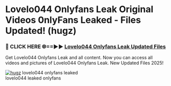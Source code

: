 # Lovelo044 Onlyfans Leak Original Videos 0nlyFans Leaked - Files Updated! (hugz)

<h3>🔴 CLICK HERE 🌐==►► <a href="https://tinyurl.com/x26r9saj" rel="nofollow">Lovelo044 Onlyfans Leak Updated Files</a></h3>

Get Lovelo044 Onlyfans Leak and all content. Now you can access all videos and pictures of Lovelo044 Onlyfans Leak. New Updated Files 2025!

[![hugz](https://i.imgur.com/LkgZPqh.gif)](https://tinyurl.com/x26r9saj)
lovelo044 onlyfans leaked<br>
lovelo044 leaked onlyfans